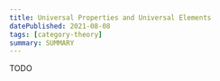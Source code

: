 ```yaml
---
title: Universal Properties and Universal Elements
datePublished: 2021-08-08
tags: [category-theory]
summary: SUMMARY
---
```


TODO